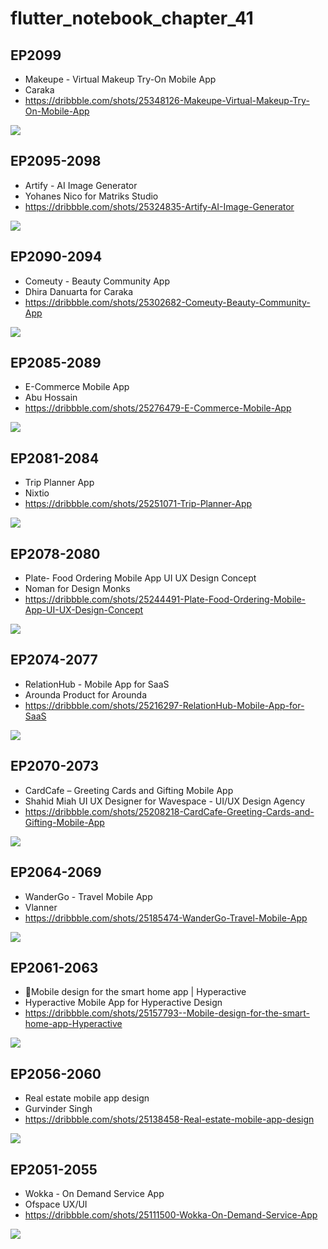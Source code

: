 # flutter_notebook_chapter_41

## EP2099

- Makeupe - Virtual Makeup Try-On Mobile App
- Caraka
- https://dribbble.com/shots/25348126-Makeupe-Virtual-Makeup-Try-On-Mobile-App

<img src="https://cdn.dribbble.com/userupload/17980005/file/original-f431d0a265fb130c49c7b4a352be62e5.png?resize=1600x1200&vertical=center"/>

## EP2095-2098

- Artify - AI Image Generator
- Yohanes Nico for Matriks Studio
- https://dribbble.com/shots/25324835-Artify-AI-Image-Generator

<img src="https://cdn.dribbble.com/userupload/17980005/file/original-f431d0a265fb130c49c7b4a352be62e5.png?resize=1600x1200&vertical=center"/>

## EP2090-2094

- Comeuty - Beauty Community App
- Dhira Danuarta for Caraka
- https://dribbble.com/shots/25302682-Comeuty-Beauty-Community-App

<img src="https://cdn.dribbble.com/userupload/17914295/file/original-5c7acbb5955c6c27bce83c566d7783ee.jpg?resize=1905x1429&vertical=center"/>

## EP2085-2089

- E-Commerce Mobile App
- Abu Hossain
- https://dribbble.com/shots/25276479-E-Commerce-Mobile-App

<img src="https://cdn.dribbble.com/userupload/17835710/file/original-ae7a2dcacae2b9f5c38d207749fb1680.png?resize=1600x1200&vertical=center"/>

## EP2081-2084

- Trip Planner App
- Nixtio
- https://dribbble.com/shots/25251071-Trip-Planner-App

<img src="https://cdn.dribbble.com/userupload/17758238/file/original-f844eb3f98822074ac11c945c9b8aaa7.png?resize=1905x1429&vertical=center"/>

## EP2078-2080

- Plate- Food Ordering Mobile App UI UX Design Concept
- Noman for Design Monks
- https://dribbble.com/shots/25244491-Plate-Food-Ordering-Mobile-App-UI-UX-Design-Concept

<img src="https://cdn.dribbble.com/userupload/17738927/file/original-aa287359bd9438fcbd2d3360113d3ee8.png?resize=1905x1429&vertical=center"/>

## EP2074-2077

- RelationHub - Mobile App for SaaS
- Arounda Product for Arounda
- https://dribbble.com/shots/25216297-RelationHub-Mobile-App-for-SaaS

<img src="https://cdn.dribbble.com/userupload/17651814/file/original-ca49c14d3a9aca813f0d21cbfbe2a65d.png?resize=1600x1200&vertical=center"/>

## EP2070-2073

- CardCafe – Greeting Cards and Gifting Mobile App
- Shahid Miah UI UX Designer for Wavespace - UI/UX Design Agency
- https://dribbble.com/shots/25208218-CardCafe-Greeting-Cards-and-Gifting-Mobile-App

<img src="https://cdn.dribbble.com/userupload/17626706/file/original-b187c2c13e2a8121937a50829a2dc2b7.jpg?resize=1905x1429"/>

## EP2064-2069

- WanderGo - Travel Mobile App
- Vlanner
- https://dribbble.com/shots/25185474-WanderGo-Travel-Mobile-App

<img src="https://cdn.dribbble.com/userupload/17557717/file/original-cd58cd47da262d3bcf410afde55c312f.png?resize=1905x1429"/>

## EP2061-2063

- 🏡Mobile design for the smart home app | Hyperactive
- Hyperactive Mobile App for Hyperactive Design
- https://dribbble.com/shots/25157793--Mobile-design-for-the-smart-home-app-Hyperactive

<img src="https://cdn.dribbble.com/userupload/17472269/file/original-e72cda307bc9f89ad1460bf55cb4842e.png?resize=1504x1128"/>

## EP2056-2060

- Real estate mobile app design
- Gurvinder Singh
- https://dribbble.com/shots/25138458-Real-estate-mobile-app-design

<img src="https://cdn.dribbble.com/userupload/17414470/file/original-645fa0257cc74852fafb0511f9b769c3.png?resize=1905x1429"/>

## EP2051-2055

- Wokka - On Demand Service App
- Ofspace UX/UI
- https://dribbble.com/shots/25111500-Wokka-On-Demand-Service-App

<img src="https://cdn.dribbble.com/userupload/17329953/file/original-e88fd4e9e97d672e62247c3f305d5a08.png?resize=1905x1429"/>